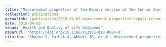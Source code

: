 ```yaml
---
title: "Measurement properties of the Nepali version of the Connor Davidson resilience scales in individuals with chronic pain"
collection: publications
permalink: /publication/2018-04-03-measurement-properties-nepali-connor-davidson-scales
date: 2018-04-03
venue: 'Health and Quality of Life Outcomes'
paperurl: 'https://doi.org/10.1186/s12955-018-0884-0'
citation: 'Sharma S, Pathak A, Abbott JH, et al. Measurement properties of the Nepali version of the Connor Davidson resilience scales in individuals with chronic pain. Health and Quality of Life Outcomes 2018;16:56.'
---
```

